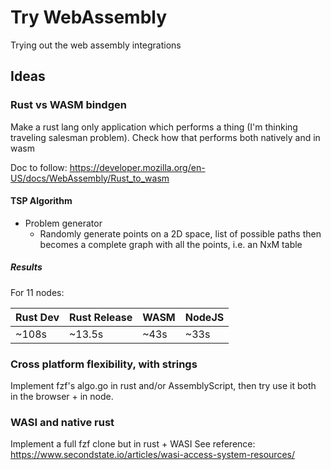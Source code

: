 Try WebAssembly
===============

Trying out the web assembly integrations

Ideas
-----

### Rust vs WASM bindgen

Make a rust lang only application which performs a thing (I'm thinking traveling salesman problem).
Check how that performs both natively and in wasm

Doc to follow: https://developer.mozilla.org/en-US/docs/WebAssembly/Rust_to_wasm

#### TSP Algorithm

- Problem generator
  - Randomly generate points on a 2D space, list of possible paths then becomes a complete graph with all the points, i.e. an NxM table

##### Results

For 11 nodes:

| Rust Dev | Rust Release | WASM | NodeJS |
|----------|--------------|------|--------|
| ~108s    | ~13.5s       | ~43s | ~33s   |

### Cross platform flexibility, with strings

Implement fzf's algo.go in rust and/or AssemblyScript, then try use it both in the browser + in node.

### WASI and native rust

Implement a full fzf clone but in rust + WASI
See reference: https://www.secondstate.io/articles/wasi-access-system-resources/
